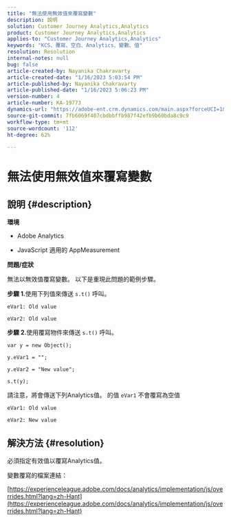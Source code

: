 ```yaml
---
title: "無法使用無效值來覆寫變數"
description: 說明
solution: Customer Journey Analytics,Analytics
product: Customer Journey Analytics,Analytics
applies-to: "Customer Journey Analytics,Analytics"
keywords: "KCS、覆寫、空白、Analytics、變數、值"
resolution: Resolution
internal-notes: null
bug: false
article-created-by: Nayanika Chakravarty
article-created-date: "1/16/2023 5:03:54 PM"
article-published-by: Nayanika Chakravarty
article-published-date: "1/16/2023 5:06:23 PM"
version-number: 4
article-number: KA-19773
dynamics-url: "https://adobe-ent.crm.dynamics.com/main.aspx?forceUCI=1&pagetype=entityrecord&etn=knowledgearticle&id=7cac99bc-bf95-ed11-aad1-6045bd006149"
source-git-commit: 7fb6069f407cbdbbffb987f42efb9b60bda8c9c9
workflow-type: tm+mt
source-wordcount: '112'
ht-degree: 62%

---
```


# 無法使用無效值來覆寫變數

## 說明 {#description}


<b>環境</b>

- Adobe Analytics

- JavaScript 適用的 AppMeasurement

<b>問題/症狀</b>

無法以無效值覆寫變數。  以下是重現此問題的範例步驟。


<b>步驟 1.</b>使用下列值來傳送 `s.t()` 呼叫。


```
eVar1: Old value

eVar2: Old value
```


<b>步驟 2.</b>使用覆寫物件來傳送 `s.t()` 呼叫。


```
var y = new Object();

y.eVar1 = "";

y.eVar2 = "New value";

s.t(y);
```


請注意，將會傳送下列Analytics值。 的值 `eVar1` 不會覆寫為空值


```
eVar1: Old value

eVar2: New value
```



## 解決方法 {#resolution}


必須指定有效值以覆寫Analytics值。

變數覆寫的檔案連結：

[https://experienceleague.adobe.com/docs/analytics/implementation/js/overrides.html?lang=zh-Hant](https://experienceleague.adobe.com/docs/analytics/implementation/js/overrides.html?lang=zh-Hant)
